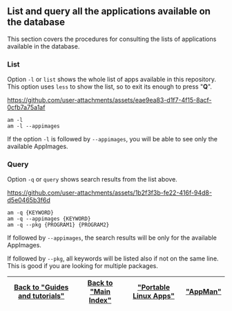 ## List and query all the applications available on the database
This section covers the procedures for consulting the lists of applications available in the database.

### List
Option `-l` or `list` shows the whole list of apps available in this repository. This option uses `less` to show the list, so to exit its enough to press "**Q**".

https://github.com/user-attachments/assets/eae9ea83-d1f7-4f15-8acf-0cfb7a75a1af

```
am -l
am -l --appimages
```
If the option `-l` is followed by `--appimages`, you will be able to see only the available AppImages.

### Query
Option `-q` or `query` shows search results from the list above.

https://github.com/user-attachments/assets/1b2f3f3b-fe22-416f-94d8-d5e0465b3f6d

```
am -q {KEYWORD}
am -q --appimages {KEYWORD}
am -q --pkg {PROGRAM1} {PROGRAM2}
```

If followed by `--appimages`, the search results will be only for the available AppImages.

If followed by `--pkg`, all keywords will be listed also if not on the same line. This is good if you are looking for multiple packages.

| [Back to "Guides and tutorials"](../../README.md#guides-and-tutorials) | [Back to "Main Index"](../../README.md#main-index) | ["Portable Linux Apps"](https://portable-linux-apps.github.io/) | [ "AppMan" ](https://github.com/ivan-hc/AppMan) |
| - | - | - | - |
